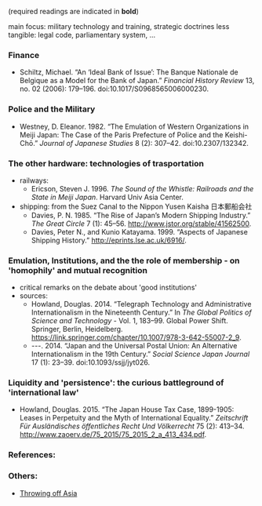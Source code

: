 (required readings are indicated in **bold**)


main focus: military technology and training, strategic doctrines
less tangible: legal code, parliamentary system, ...

### Finance
* Schiltz, Michael. “An ‘Ideal Bank of Issue’: The Banque Nationale de Belgique as a Model for the Bank of Japan.” *Financial History Review* 13, no. 02 (2006): 179–196. doi:10.1017/S0968565006000230.

### Police and the Military
* Westney, D. Eleanor. 1982. “The Emulation of Western Organizations in Meiji Japan: The Case of the Paris Prefecture of Police and the Keishi-Chō.” *Journal of Japanese Studies* 8 (2): 307–42. doi:10.2307/132342.

### The other hardware: technologies of trasportation
* railways:
   * Ericson, Steven J. 1996. *The Sound of the Whistle: Railroads and the State in Meiji Japan*. Harvard Univ Asia Center.
* shipping: from the Suez Canal to the Nippon Yusen Kaisha 日本郵船会社 
   * Davies, P. N. 1985. “The Rise of Japan’s Modern Shipping Industry.” *The Great Circle* 7 (1): 45–56. http://www.jstor.org/stable/41562500.
   * Davies, Peter N., and Kunio Katayama. 1999. “Aspects of Japanese Shipping History.” http://eprints.lse.ac.uk/6916/.

### Emulation, Institutions, and the the role of membership - on 'homophily' and mutual recognition
* critical remarks on the debate about 'good institutions'
* sources:
    * Howland, Douglas. 2014. “Telegraph Technology and Administrative Internationalism in the Nineteenth Century.” In *The Global Politics of Science and Technology* - Vol. 1, 183–99. Global Power Shift. Springer, Berlin, Heidelberg. https://link.springer.com/chapter/10.1007/978-3-642-55007-2_9.
    * ---. 2014. “Japan and the Universal Postal Union: An Alternative Internationalism in the 19th Century.” *Social Science Japan Journal* 17 (1): 23–39. doi:10.1093/ssjj/jyt026.

### Liquidity and 'persistence': the curious battleground of 'international law'
* Howland, Douglas. 2015. “The Japan House Tax Case, 1899-1905: Leases in Perpetuity and the Myth of International Equality.” *Zeitschrift Für Ausländisches öffentliches Recht Und Völkerrecht* 75 (2): 413–34. http://www.zaoerv.de/75_2015/75_2015_2_a_413_434.pdf.


### References:


### Others:
* [Throwing off Asia](https://ocw.mit.edu/ans7870/21f/21f.027/throwing_off_asia_01/index.html)
